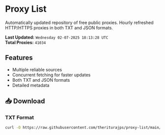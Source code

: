 # Proxy List

Automatically updated repository of free public proxies. Hourly refreshed HTTP/HTTPS proxies in both TXT and JSON formats.

**Last Updated:** `Wednesday 02-07-2025 18:13:28 UTC`  
**Total Proxies:** `41034`

## Features
- Multiple reliable sources
- Concurrent fetching for faster updates
- Both TXT and JSON formats
- Detailed metadata

## 📥 Download

### TXT Format
```bash
curl -O https://raw.githubusercontent.com/theriturajps/proxy-list/main/proxies.txt